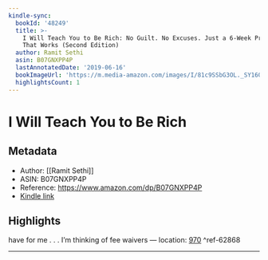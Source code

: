 ```yaml
---
kindle-sync:
  bookId: '48249'
  title: >-
    I Will Teach You to Be Rich: No Guilt. No Excuses. Just a 6-Week Program
    That Works (Second Edition)
  author: Ramit Sethi
  asin: B07GNXPP4P
  lastAnnotatedDate: '2019-06-16'
  bookImageUrl: 'https://m.media-amazon.com/images/I/81c9SSbG3OL._SY160.jpg'
  highlightsCount: 1
---
```

# I Will Teach You to Be Rich
## Metadata
* Author: [[Ramit Sethi]]
* ASIN: B07GNXPP4P
* Reference: https://www.amazon.com/dp/B07GNXPP4P
* [Kindle link](kindle://book?action=open&asin=B07GNXPP4P)

## Highlights
have for me . . . I’m thinking of fee waivers — location: [970](kindle://book?action=open&asin=B07GNXPP4P&location=970) ^ref-62868

---
